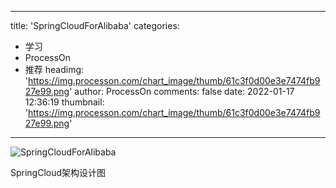 
---
title: 'SpringCloudForAlibaba'
categories: 
 - 学习
 - ProcessOn
 - 推荐
headimg: 'https://img.processon.com/chart_image/thumb/61c3f0d00e3e7474fb927e99.png'
author: ProcessOn
comments: false
date: 2022-01-17 12:36:19
thumbnail: 'https://img.processon.com/chart_image/thumb/61c3f0d00e3e7474fb927e99.png'
---

<div>   
<img class="thumb" alt="SpringCloudForAlibaba" src="https://img.processon.com/chart_image/thumb/61c3f0d00e3e7474fb927e99.png" referrerpolicy="no-referrer">
<p>SpringCloud架构设计图</p>  
</div>
            
